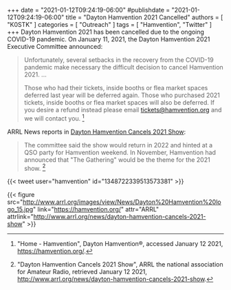 +++
date = "2021-01-12T09:24:19-06:00"
#publishdate = "2021-01-12T09:24:19-06:00"
title = "Dayton Hamvention 2021 Cancelled"
authors = [ "K0STK" ]
categories = [ "Outreach" ]
tags = [ "Hamvention", "Twitter" ]
+++
Dayton Hamvention 2021 has been cancelled due to the ongoing COVID-19
pandemic. On January 11, 2021, the Dayton Hamvention 2021 Executive
Committee announced:

>Unfortunately, several setbacks in the recovery from the COVID-19 pandemic
>make necessary the difficult decision to cancel Hamvention 2021. ...
>
>Those who had their tickets, inside booths or flea market spaces deferred last
>year will be deferred again. Those who purchased 2021 tickets, inside booths
>or flea market spaces will also be deferred. If you desire a refund instead
>please email tickets@hamvention.org and we will contact you. [^1]
<!--more-->

[^1]: "Home - Hamvention", Dayton Hamvention&reg;, accessed January 12 2021, https://hamvention.org/.

ARRL News reports in
[Dayton Hamvention Cancels 2021 Show](http://www.arrl.org/news/dayton-hamvention-cancels-2021-show):

>The committee said the show would return in 2022 and hinted at a QSO party
>for Hamvention weekend. In November, Hamvention had announced that
>"The Gathering" would be the theme for the 2021 show. [^2]

[^2]: "Dayton Hamvention Cancels 2021 Show", ARRL the national association for Amateur Radio, retrieved January 12 2021, http://www.arrl.org/news/dayton-hamvention-cancels-2021-show.

{{< tweet user="hamvention" id="1348722339513573381" >}}

{{< figure src="http://www.arrl.org/images/view/News/Dayton%20Hamvention%20logo_15.jpg" link="https://hamvention.org/" attr="ARRL" attrlink="http://www.arrl.org/news/dayton-hamvention-cancels-2021-show" >}}
